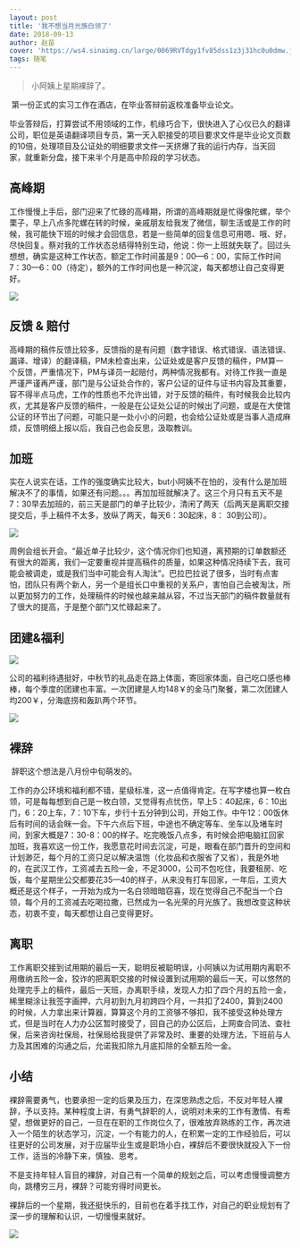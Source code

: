 ```yaml
---
layout: post
title: '我不想当月光族白领了'
date: 2018-09-13
author: 赵苗
cover: 'https://ws4.sinaimg.cn/large/0069RVTdgy1fv85dss1z3j31hc0u0dmw.jpg'
tags: 随笔
---
```


> 小阿姨上星期裸辞了。

​	第一份正式的实习工作在酒店，在毕业答辩前返校准备毕业论文。

​	毕业答辩后，打算尝试不用领域的工作，机缘巧合下，很快进入了心仪已久的翻译公司，职位是英语翻译项目专员，第一天入职接受的项目要求文件是毕业论文页数的10倍，处理项目及公证处的明细要求文件一天挤爆了我的运行内存，当天回家，就重新分盘，接下来半个月是高中阶段的学习状态。



## 高峰期

​	工作慢慢上手后，部门迎来了忙碌的高峰期，所谓的高峰期就是忙得像陀螺，举个栗子，早上八点多陀螺在转的时候，亲戚朋友给我发了微信，聊生活或是工作的时候，我可能快下班的时候才会回信息，若是一些简单的回复信息可用嗯、哦、好，尽快回复。蔡对我的工作状态总结得特别生动，他说：你一上班就失联了。回过头想想，确实是这种工作状态，额定工作时间虽是9：00—6：00，实际工作时间7：30—6：00（待定），额外的工作时间也是一种沉淀，每天都想让自己变得更好。

![](https://ws2.sinaimg.cn/large/0069RVTdgy1fv85ejgqekj31kw16o7gp.jpg)



## 反馈 & 赔付

​	高峰期的稿件反馈比较多，反馈指的是有问题（数字错误、格式错误、语法错误、漏译、增译）的翻译稿，PM未检查出来，公证处或是客户反馈的稿件，PM算一个反馈，严重情况下，PM与译员一起赔付，两种情况我都有。对待工作我一直是严谨严谨再严谨，部门是与公证处合作的，客户公证的证件与证书内容及其重要，容不得半点马虎，工作的性质也不允许出错，对于反馈的稿件，有时候我会比较内疚，尤其是客户反馈的稿件，一般是在公证处公证的时候出了问题，或是在大使馆公证的环节出了问题，可能只是一处小小的问题，也会给公证处或是当事人造成麻烦，反馈明细上报以后，我自己也会反思，汲取教训。



## 加班

​	实在人说实在话，工作的强度确实比较大，but小阿姨不在怕的，没有什么是加班解决不了的事情，如果还有问题。。。再加加班就解决了。这三个月只有五天不是7：30早去加班的，前三天是部门的单子比较少，清闲了两天（后两天是离职交接提交后，手上稿件不太多，放纵了两天，每天6：30起床，8： 30到公司）。

![](https://ws1.sinaimg.cn/large/0069RVTdgy1fv85em2niwj31kw16o4by.jpg)

​	周例会组长开会。“最近单子比较少，这个情况你们也知道，离预期的订单数额还有很大的距离，我们一定要重视并提高稿件的质量，如果这种情况持续下去，我可能会被调走，或是我们当中可能会有人淘汰”。巴拉巴拉说了很多，当时有点害怕，团队只有两个新人，另一个是组长口中重视的关系户，害怕自己会被淘汰，所以更加努力的工作，处理稿件的时候也越来越从容，不过当天部门的稿件数量就有了很大的提高，于是整个部门又忙碌起来了。



## 团建&福利

![](https://ws4.sinaimg.cn/large/0069RVTdgy1fv85kinppxj31kw16oqc6.jpg)

​	公司的福利待遇挺好，中秋节的礼品走在路上体面，寄回家体面，自己吃口感也棒棒，每个季度的团建也丰富。一次团建是人均148￥的金马门聚餐，第二次团建人均200￥，分海底捞和轰趴两个环节。

![](https://ws2.sinaimg.cn/large/0069RVTdgy1fv85kh6d1ej31kw16o7he.jpg)



## 裸辞

​	 辞职这个想法是八月份中旬萌发的。

​	工作的办公环境和福利都不错，星级标准，这一点值得肯定。在写字楼也算一枚白领，可是每每想到自己是一枚白领，又觉得有点忧伤，早上5：40起床，6：10出门，6：20上车，7：10下车，步行十五分钟到公司，开始工作。中午12：00饭休后有时间的话会眯一会。下午六点后下班，中途也不确定等车、坐车以及堵车时间，到家大概是7：30-8：00的样子。吃完晚饭八点多，有时候会把电脑扛回家加班，我喜欢这一份工作，我愿意花时间去沉淀，可是，眼看在部门晋升的空间和计划渺茫，每个月的工资只足以解决温饱（化妆品和衣服省了又省），我是外地的，在武汉工作，工资减去五险一金，不足3000，公司不包吃住，我要租房、吃饭，每个星期坐公交都要花35—40的样子，从来没有打车回家，一年后，工资大概还是这个样子，一开始为成为一名白领暗暗窃喜，现在觉得自己不配当一个白领，每个月的工资减去吃喝拉撒，已然成为一名光荣的月光族了。我想改变这种状态，初衷不变，每天都想让自己变得更好。



## 离职

​	工作离职交接到试用期的最后一天，聪明反被聪明误，小阿姨以为试用期内离职不用缴纳五险一金，狡诈的把离职交接的时候设置到试用期的最后一天，可以悠然的处理完手上的稿件，最后一天班，办离职手续，发现人力扣了四个月的五险一金，稀里糊涂让我签字画押，六月初到九月初跨四个月，一共扣了2400，算到2400的时候，人力拿出来计算器，算算这个月的工资够不够扣，我不接受这种处理方式，但是当时在人力办公区暂时接受了，回自己的办公区后，上网查合同法、查社保，后来咨询社保局，社保局给我提供了非常及时、重要的处理方法，下班前与人力及其困难的沟通之后，允诺我扣除九月底扣除的全额五险一金。



## 小结

​	裸辞需要勇气，也要承担一定的后果及压力，在深思熟虑之后，不反对年轻人裸辞，予以支持。某种程度上讲，有勇气辞职的人，说明对未来的工作有激情、有希望，想做更好的自己，一旦在在职的工作岗位久了，很难放弃熟练的工作，再次进入一个陌生的状态学习，沉淀，一个有能力的人，在积累一定的工作经验后，可以往更好的公司发展，对于应届毕业生或是职场小白，裸辞后不要很快就投入下一份工作，适当的冷静下来，慎独、思考。

​	不是支持年轻人盲目的裸辞，对自己有一个简单的规划之后，可以考虑慢慢调整方向，跳槽穷三月，裸辞？可能穷得时间更长。

​	裸辞后的一个星期，我还挺快乐的，目前也在着手找工作，对自己的职业规划有了深一步的理解和认识，一切慢慢来就好。

![](https://ws1.sinaimg.cn/large/0069RVTdgy1fv85j7h569j31kw16owyn.jpg)





